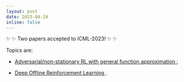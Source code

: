 ```yaml
---
layout: post
date: 2023-04-24 
inline: false
---
```



:sparkles:  :sparkles: Two papers accepted to ICML-2023! :sparkles:  :sparkles:

Topics are: 

 * <a href="https://arxiv.org/abs/2306.00861" target="blank">Adversarial/non-stationary RL with general function approximation </a>;

 * <a href="https://arxiv.org/pdf/2211.15956.pdf" target="blank">Deep Offline Reinforcement Learning </a>.

 